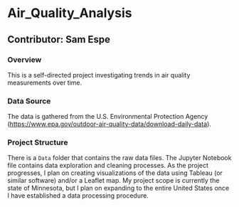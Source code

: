 # Air_Quality_Analysis
## Contributor: Sam Espe

### Overview
This is a self-directed project investigating trends in air quality measurements over time.

### Data Source
The data is gathered from the U.S. Environmental Protection Agency (https://www.epa.gov/outdoor-air-quality-data/download-daily-data). 

### Project Structure
There is a `Data` folder that contains the raw data files. The Jupyter Notebook file contains data exploration and cleaning processes. As the project progresses, I plan on creating visualizations of the data using Tableau (or similar software) and/or a Leaflet map. My project scope is currently the state of Minnesota, but I plan on expanding to the entire United States once I have established a data processing procedure.
